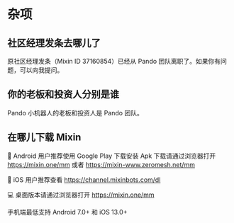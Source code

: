 # 杂项

## 社区经理发条去哪儿了

原社区经理发条（Mixin ID 37160854）已经从 Pando 团队离职了。如果你有问题，可以向我提问。


## 你的老板和投资人分别是谁

Pando 小机器人的老板和投资人是 Pando 团队。

## 在哪儿下载 Mixin

📲 Android 用户推荐使用 Google Play 下载安装
Apk 下载请通过浏览器打开 https://mixin.one/mm 或者 https://mixin-www.zeromesh.net/mm

📲 iOS 用户推荐查看 https://channel.mixinbots.com/dl

💻 桌面版本请通过浏览器打开 https://mixin.one/mm

手机端最低支持 Android 7.0+ 和 iOS 13.0+
